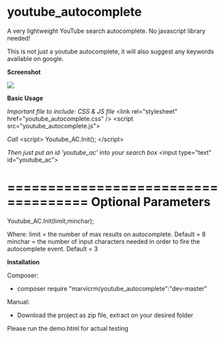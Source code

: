 # youtube_autocomplete
A very lightweight YouTube search autocomplete. No javascript library needed!

This is not just a youtube autocomplete, it will also suggest any keywords available on google.

<b>Screenshot</b>

<img src="https://s12.postimg.org/7dzbejxvh/y_autocomplete.png" />

<b>Basic Usage</b>

<i>Important file to include: CSS & JS file</i>
\<link rel="stylesheet" href="youtube_autocomplete.css" />
\<script src="youtube_autocomplete.js"></script>

<i>Call</i>
\<script>
  Youtube_AC.Init();
\</script>

<i>Then just put an id 'youtube_ac' into your search box</i>
\<input type="text" id="youtube_ac">


====================================
Optional Parameters
====================================

Youtube_AC.Init(limit,minchar);

Where:
  limit = the number of max results on autocomplete. Default = 8
  minchar = the number of input characters needed in order to fire the autocomplete event. Default = 3


<b>Installation</b>

Composer:
- composer require "marvicrm/youtube_autocomplete":"dev-master"

Manual:
- Download the project as zip file, extract on your desired folder

Please run the demo.html for actual testing
